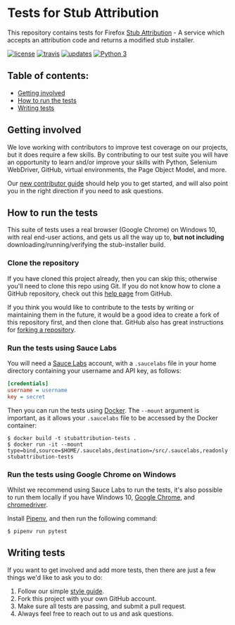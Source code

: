 # Tests for Stub Attribution

This repository contains tests for Firefox
[Stub Attribution](https://github.com/mozilla-services/stubattribution) - A
service which accepts an attribution code and returns a modified stub
installer.

[![license](https://img.shields.io/badge/license-MPL%202.0-blue.svg)](https://github.com/mozilla/stubattribution-tests/blob/master/LICENSE.txt)
[![travis](https://img.shields.io/travis/mozilla/stubattribution-tests.svg?label=travis)](http://travis-ci.org/mozilla/stubattribution-tests/)
[![updates](https://pyup.io/repos/github/mozilla/stubattribution-tests/shield.svg)](https://pyup.io/repos/github/mozilla/stubattribution-tests/)
[![Python 3](https://pyup.io/repos/github/mozilla/stubattribution-tests/python-3-shield.svg)](https://pyup.io/repos/github/mozilla/stubattribution-tests/)

## Table of contents:

* [Getting involved](#getting-involved)
* [How to run the tests](#how-to-run-the-tests)
* [Writing tests](#writing-tests)

## Getting involved

We love working with contributors to improve test coverage on our projects, but it
does require a few skills. By contributing to our test suite you will have an
opportunity to learn and/or improve your skills with Python, Selenium
WebDriver, GitHub, virtual environments, the Page Object Model, and more.

Our [new contributor guide][guide] should help you to get started, and will
also point you in the right direction if you need to ask questions.

## How to run the tests

This suite of tests uses a real browser (Google Chrome) on Windows 10, with
real end-user actions, and gets us all the way up to, **but not including**
downloading/running/verifying the stub-installer build.

### Clone the repository

If you have cloned this project already, then you can skip this; otherwise
you'll need to clone this repo using Git. If you do not know how to clone a
GitHub repository, check out this [help page][git clone] from GitHub.

If you think you would like to contribute to the tests by writing or
maintaining them in the future, it would be a good idea to create a fork of
this repository first, and then clone that. GitHub also has great instructions
for [forking a repository][git fork].

### Run the tests using Sauce Labs

You will need a [Sauce Labs][] account, with a `.saucelabs` file in your home
directory containing your username and API key, as follows:

```ini
[credentials]
username = username
key = secret
```

Then you can run the tests using [Docker][]. The `--mount` argument is
important, as it allows your `.saucelabs` file to be accessed by the Docker container:

```
$ docker build -t stubattribution-tests .
$ docker run -it --mount type=bind,source=$HOME/.saucelabs,destination=/src/.saucelabs,readonly stubattribution-tests
```

### Run the tests using Google Chrome on Windows

Whilst we recommend using Sauce Labs to run the tests, it's also possible to
run them locally if you have Windows 10, [Google Chrome][], and
[chromedriver][].

Install [Pipenv][], and then run the following command:

```
$ pipenv run pytest
```

## Writing tests

If you want to get involved and add more tests, then there are just a few
things we'd like to ask you to do:

1. Follow our simple [style guide][].
2. Fork this project with your own GitHub account.
3. Make sure all tests are passing, and submit a pull request.
4. Always feel free to reach out to us and ask questions.

[guide]: http://firefox-test-engineering.readthedocs.io/en/latest/guide/index.html
[git clone]: https://help.github.com/articles/cloning-a-repository/
[git fork]: https://help.github.com/articles/fork-a-repo/
[sauce labs]: https://saucelabs.com/
[docker]: http://docker.com/
[google chrome]: https://www.google.com/chrome/
[chromedriver]: https://sites.google.com/a/chromium.org/chromedriver/
[pipenv]: https://docs.pipenv.org/
[style guide]: https://wiki.mozilla.org/QA/Execution/Web_Testing/Docs/Automation/StyleGuide
